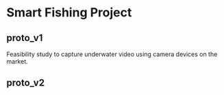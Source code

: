 # Smart Fishing Project

## proto_v1
Feasibility study to capture underwater video using camera devices on the market.

## proto_v2
